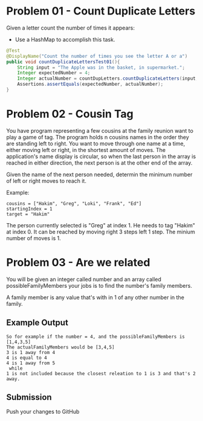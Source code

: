 # Problem 01 - Count Duplicate Letters

Given a letter count the number of times it appears:

* Use a HashMap to accomplish this task.


```java
@Test
@DisplayName("Count the number of times you see the letter A or a")
public void countDuplicateLettersTest01(){
    String input = "The Apple was in the basket, in supermarket.";
    Integer expectedNumber = 4;
    Integer actualNumber = countDupLetters.countDuplicateLetters(input, "a");
    Assertions.assertEquals(expectedNumber, actualNumber);
}
```

# Problem 02 - Cousin Tag

You have program representing a few cousins at the family reunion want to play a game of tag. The program holds n cousins names in the order they are standing left to right. You want to move through one name at a time, either moving left or right, in the shortest amount of moves. The application's name display is circular, so when the last person in the array is reached in either direction, the next person is at the other end of the array.

Given the name of the next person needed, determin the minimum number of left or right moves to reach it.

Example:

```
cousins = ["Hakim", "Greg", "Loki", "Frank", "Ed"]
startingIndex = 1
target = "Hakim"
```

The person currently selected is "Greg" at index 1. He needs to tag "Hakim" at index 0. It can be reached by moving right 3 steps left 1 step. The minium number of moves is 1. 

# Problem 03 - Are we related

You will be given an integer called number and an array called possibleFamilyMembers
your jobs is to find the number's family members.

A family member is any value that's with in 1 of any other number in the family.

## Example Output

```
So for example if the number = 4, and the possibleFamilyMembers is [1,4,3,5]
The actualFamilyMembers would be [3,4,5]
3 is 1 away from 4
4 is equal to 4
4 is 1 away from 5
 while
1 is not included because the closest releation to 1 is 3 and that's 2 away.
```

## Submission
Push your changes to GitHub